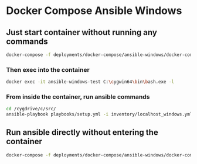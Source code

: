 # Docker Compose Ansible Windows

## Just start container without running any commands

```bash
docker-compose -f deployments/docker-compose/ansible-windows/docker-compose.keepalive.yml up
```

### Then exec into the container

```bash
docker exec -it ansible-windows-test C:\cygwin64\bin\bash.exe -l
```

### From inside the container, run ansible commands

```bash
cd /cygdrive/c/src/
ansible-playbook playbooks/setup.yml -i inventory/localhost_windows.yml -l windows_host -vvv
```

## Run ansible directly without entering the container

```bash
docker-compose -f deployments/docker-compose/ansible-windows/docker-compose.yml up
```
